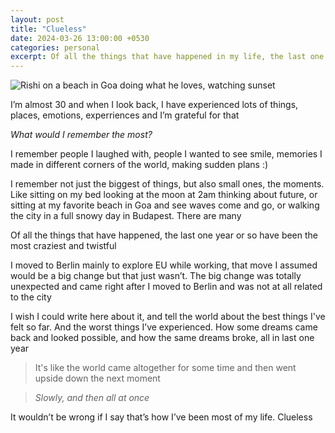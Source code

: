 ```yaml
---
layout: post
title: "Clueless"
date: 2024-03-26 13:00:00 +0530
categories: personal
excerpt: Of all the things that have happened in my life, the last one year or so have been the most craziest and twistful
---
```


![Rishi on a beach in Goa doing what he loves, watching sunset](/images/posts/rishi-goa-sunset.jpeg)

I’m almost 30 and when I look back, I have experienced lots of things, places, emotions, experriences and I’m grateful for that

_What would I remember the most?_

I remember people I laughed with, people I wanted to see smile, memories I made in different corners of the world, making sudden plans :)

I remember not just the biggest of things, but also small ones, the moments. Like sitting on my bed looking at the moon at 2am thinking about future, or sitting at my favorite beach in Goa and see waves come and go, or walking the city in a full snowy day in Budapest. There are many

Of all the things that have happened, the last one year or so have been the most craziest and twistful

I moved to Berlin mainly to explore EU while working, that move I assumed would be a big change but that just wasn’t. The big change was totally unexpected and came right after I moved to Berlin and was not at all related to the city

I wish I could write here about it, and tell the world about the best things I've felt so far. And the worst things I’ve experienced. How some dreams came back and looked possible, and how the same dreams broke, all in last one year

> It's like the world came altogether for some time and then went upside down the next moment

> _Slowly, and then all at once_

It wouldn’t be wrong if I say that’s how I’ve been most of my life. Clueless

